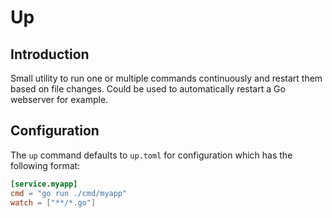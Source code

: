 # Up

## Introduction

Small utility to run one or multiple commands continuously and restart them based on file changes.
Could be used to automatically restart a Go webserver for example.

## Configuration

The `up` command defaults to `up.toml` for configuration which has the following format:

```toml
[service.myapp]
cmd = "go run ./cmd/myapp"
watch = ["**/*.go"]
```